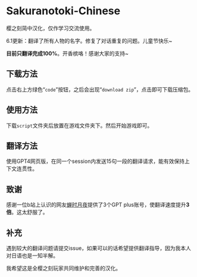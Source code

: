 # Sakuranotoki-Chinese
樱之刻简中汉化，仅作学习交流使用。

6.1更新：翻译了所有人物的名字。修复了对话重复的问题。儿童节快乐~

**目前只翻译完成100%**。开香槟咯！感谢大家的支持~

## 下载方法

点击右上方绿色“`code`”按钮，之后会出现“`download zip`”，点击即可下载压缩包。

## 使用方法

下载`script`文件夹后放置在游戏文件夹下。然后开始游戏即可。

## 翻译方法

使用GPT4网页版，在同一个session内发送15句一段的翻译请求，能有效保持上下文连贯性。

## 致谢

感谢一位b站上认识的网友[蝉时月夜](https://space.bilibili.com/13732795)提供了3个GPT plus账号，使翻译速度提升**3倍**。这太舒服了。

## 补充

遇到较大的翻译问题请提交issue，如果可以的话希望提供翻译指导，因为我本人对日语也是一知半解。

我希望这是全樱之刻玩家共同维护和完善的汉化。

